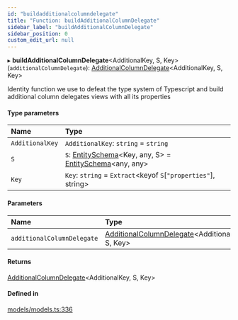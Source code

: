 ```yaml
---
id: "buildadditionalcolumndelegate"
title: "Function: buildAdditionalColumnDelegate"
sidebar_label: "buildAdditionalColumnDelegate"
sidebar_position: 0
custom_edit_url: null
---
```


▸ **buildAdditionalColumnDelegate**<AdditionalKey, S, Key\>(`additionalColumnDelegate`): [AdditionalColumnDelegate](../interfaces/additionalcolumndelegate.md)<AdditionalKey, S, Key\>

Identity function we use to defeat the type system of Typescript and build
additional column delegates views with all its properties

#### Type parameters

| Name | Type |
| :------ | :------ |
| `AdditionalKey` | `AdditionalKey`: `string` = `string` |
| `S` | `S`: [EntitySchema](../interfaces/entityschema.md)<Key, any, S\> = [EntitySchema](../interfaces/entityschema.md)<any, any\> |
| `Key` | `Key`: `string` = `Extract`<keyof `S`[``"properties"``], string\> |

#### Parameters

| Name | Type |
| :------ | :------ |
| `additionalColumnDelegate` | [AdditionalColumnDelegate](../interfaces/additionalcolumndelegate.md)<AdditionalKey, S, Key\> |

#### Returns

[AdditionalColumnDelegate](../interfaces/additionalcolumndelegate.md)<AdditionalKey, S, Key\>

#### Defined in

[models/models.ts:336](https://github.com/Camberi/firecms/blob/42dd384/src/models/models.ts#L336)
